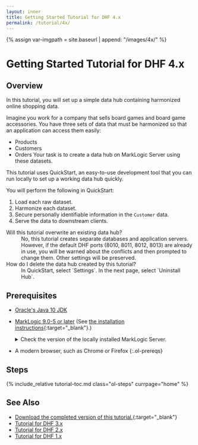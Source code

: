 ```yaml
---
layout: inner
title: Getting Started Tutorial for DHF 4.x
permalink: /tutorial/4x/
---
```


{% assign var-imgpath = site.baseurl | append: "/images/4x/" %}


# Getting Started Tutorial for DHF 4.x


## Overview
In this tutorial, you will set up a simple data hub containing harmonized online shopping data.

Imagine you work for a company that sells board games and board game accessories. You have three sets of data that must be harmonized so that an application can access them easily:
- Products
- Customers
- Orders
Your task is to create a data hub on MarkLogic Server using these datasets.

This tutorial uses QuickStart, an easy-to-use development tool that you can run locally to set up a working data hub quickly.

You will perform the following in QuickStart:
1. Load each raw dataset.
1. Harmonize each dataset.
1. Secure personally identifiable information in the `Customer` data.
1. Serve the data to downstream clients.

<dl>

<dt>Will this tutorial overwrite an existing data hub?</dt>
<dd><span markdown="1">No, this tutorial creates separate databases and application servers. However, if the default DHF ports (8010, 8011, 8012, 8013) are already in use, you will be warned about the conflicts and then prompted to change them. Other settings will be preserved.</span></dd>

<dt>How do I delete the data hub created by this tutorial?</dt>
<dd><span markdown="1">In QuickStart, select `Settings`. In the next page, select `Uninstall Hub`.</span></dd>

</dl>


## Prerequisites

- [Oracle's Java 10 JDK](http://www.oracle.com/technetwork/java/javase/downloads/index.html)

- [MarkLogic 9.0-5 or later](https://developer.marklogic.com/products) (See [the installation instructions](https://docs.marklogic.com/guide/installation){:target="_blank"}.)

  <details><summary>Check the version of the locally installed MarkLogic Server.</summary>
    <div markdown="1">
    1. In a web browser, navigate to [`http://localhost:8001`](http://localhost:8001){:target="_blank"}
    1. Log in, as needed.
    1. Check the version information at the top-left corner of the page.
      ![Check ML Version]({{site.baseurl}}/images/3x/ml-version-check.png)
    </div>
  </details>

- A modern browser, such as Chrome or Firefox
{:.ol-prereqs}


## Steps
{% include_relative tutorial-toc.md class="ol-steps" currpage="home" %}


## See Also
- [Download the completed version of this tutorial.](https://github.com/marklogic/marklogic-data-hub/tree/develop/examples/online-store){:target="_blank"}
- [Tutorial for DHF 3.x]({{site.baseurl}}/tutorial/3x/)
- [Tutorial for DHF 2.x]({{site.baseurl}}/tutorial/2x/)
- [Tutorial for DHF 1.x]({{site.baseurl}}/tutorial/1x/)

